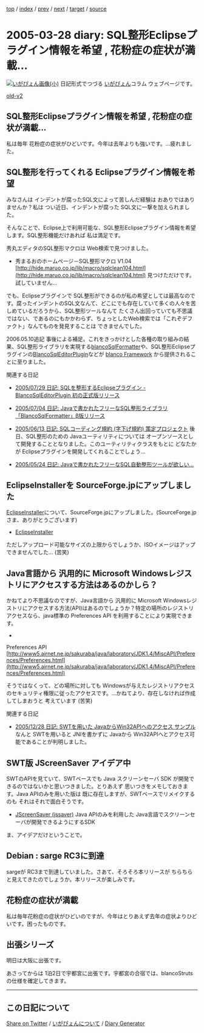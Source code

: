 [top](https://igapyon.github.io/diary/) 
 / [index](https://igapyon.github.io/diary/2005/index.html) 
 / [prev](https://igapyon.github.io/diary/2005/ig050326.html) 
 / [next](https://igapyon.github.io/diary/2005/ig050330.html) 
 / [target](https://igapyon.github.io/diary/2005/ig050328.html) 
 / [source](https://github.com/igapyon/diary/blob/gh-pages/2005/ig050328.html.src.md) 

2005-03-28 diary: SQL整形Eclipseプラグイン情報を希望 , 花粉症の症状が満載…
=====================================================================================================
[![いがぴょん画像(小)](https://igapyon.github.io/diary/images/iga200306s.jpg "いがぴょん")](https://igapyon.github.io/diary/memo/memoigapyon.html) 日記形式でつづる [いがぴょん](https://igapyon.github.io/diary/memo/memoigapyon.html)コラム ウェブページです。

[old-v2](ig050328-orig.html)

## SQL整形Eclipseプラグイン情報を希望 , 花粉症の症状が満載…

私は毎年 花粉症の症状がひどいです。今年は去年よりも強いです。…疲れました。


## SQL整形を行ってくれる Eclipseプラグイン情報を希望

みなさんは インデントが腐ったSQL文によって苦しんだ経験は おありではありませんか？私は つい近日、インデントが腐った SQL文に一撃を加えられました。

そんなことで、Eclipse上で利用可能な、SQL整形Eclipseプラグイン情報を希望します。SQL整形機能だけあれば 私は満足です。

秀丸エディタのSQL整形マクロは Web検索で見つけました。

* 秀まるおのホームページ－SQL整形マクロ V1.04
  [http://hide.maruo.co.jp/lib/macro/sqlclean104.html](http://hide.maruo.co.jp/lib/macro/sqlclean104.html)
  見つけただけです。試していません…

でも、Eclipseプラグインで SQL整形ができるのが私の希望としては最高なのです。腐ったインデントのSQL文なんて、どこにでも存在していて多くの人々を苦しめているだろうから、SQL整形ツールなんて たくさん出回っていても不思議ではない、であるのにもかかわらず、ちょっとしたWeb検索では「これぞデファクト」なんてものを発見することは できませんでした。

2006.05.10追記 事後による補足。これをきっかけとした各種の取り組みの結果、SQL整形ライブラリを実現する[blancoSqlFormatter](http://www.igapyon.jp/blanco/blancosqlformatter.html)や、SQL整形Eclipseプラグインの[BlancoSqlEditorPlugin](http://www.igapyon.jp/blanco/blancosqleditorplugin.html)などが [blanco Framework](http://www.igapyon.jp/blanco/blanco.ja.html) から提供されることに至りました。

関連する日記

* [2005/07/29 日記: SQLを整形するEclipseプラグイン - BlancoSqlEditorPlugin 初の正式版リリース](ig050729.html)
  
* [2005/07/04 日記: Javaで書かれたフリーなSQL整形ライブラリ「BlancoSqlFormatter」β版リリース](ig050704.html)
  
* [2005/06/13 日記: SQLコーディング規約 (字下げ規約) 策定プロジェクト](ig050613.html)
  後日、SQL整形のための Javaユーティリティについては オープンソースとして開発することとなりました。このユーティリティクラスをもとに どなたかが
  Eclipseプラグインを開発してくれることでしょう…
  
* [2005/05/24 日記: Javaで書かれたフリーなSQL自動整形ツールが欲しい…](ig050524.html)

## EclipseInstallerを SourceForge.jpにアップしました

[EclipseInstaller](http://www.igapyon.jp/igapyon/diary/keyword/eclipseinstaller.html)について、SourceForge.jpにアップしました。(SourceForge.jpさま、ありがとうございます)

* [EclipseInstaller](http://www.igapyon.jp/igapyon/diary/keyword/eclipseinstaller.html)

ただしアップロード可能なサイズの上限からでしょうか、ISOイメージはアップできませんでした… (苦笑)

## Java言語から 汎用的に Microsoft Windowsレジストリにアクセスする方法はあるのかしら？

かねてより不思議なのですが、Java言語から 汎用的に Microsoft Windowsレジストリにアクセスする方法(API)はあるのでしょうか？特定の場所のレジストリアクセスなら、java標準の Preferences API を利用することにより実現できます。

* 
Preferences API
  [http://www5.airnet.ne.jp/sakuraba/java/laboratory/JDK1.4/MiscAPI/Preferences/Preferences.html](http://www5.airnet.ne.jp/sakuraba/java/laboratory/JDK1.4/MiscAPI/Preferences/Preferences.html)

そうではなくって、どの場所に対しても Windowsが与えたレジストリアクセスのセキュリティ権限に従ったアクセスです。…かねてより、存在しなければ作成してしまおうと 考えています (苦笑)

関連する日記

* [2005/12/28 日記: SWTを用いた JavaからWin32APIへのアクセス サンプル](ig051228.html)
  なんと SWTを用いると JNIを書かずに Javaから Win32APIへとアクセス可能であることが判明しました。

## SWT版 JScreenSaver アイデア中

SWTのAPIを見ていて、SWTベースでも Java スクリーンセーバ SDK が開発できるのではないかと思いつきました。とりあえず 思いつきをメモしておきます。Java
APIのみを用いた版は 既に存在しますが、SWTベースでリメイクするのも それはそれで面白そうです。

* [JScreenSaver (jssaver)](../../soft/jssaver_ja.html)
  Java APIのみを利用した Java言語でスクリーンセーバが開発できるようにするSDK

ま、アイデアだけということで。

## Debian : sarge RC3に到達

sargeが RC3まで到達していました。さあて、そろそろ本リリースが ちらちらと見えてきたのでしょうか。本リリースが楽しみです。

## 花粉症の症状が満載

私は毎年花粉症の症状がひどいのですが、今年はとりあえず去年の症状よりひどいです。困ったものです。

## 出張シリーズ

明日は大阪に出張です。

あさってからは 1泊2日で宇都宮に出張です。宇都宮の合宿では、blancoStrutsの仕様を確定してきます。

----------------------------------------------------------------------------------------------------

## この日記について

[Share on Twitter](https://twitter.com/intent/tweet?hashtags=igapyon%2Cdiary%2C%E3%81%84%E3%81%8C%E3%81%B4%E3%82%87%E3%82%93&text=SQL%E6%95%B4%E5%BD%A2Eclipse%E3%83%97%E3%83%A9%E3%82%B0%E3%82%A4%E3%83%B3%E6%83%85%E5%A0%B1%E3%82%92%E5%B8%8C%E6%9C%9B+%2C+%E8%8A%B1%E7%B2%89%E7%97%87%E3%81%AE%E7%97%87%E7%8A%B6%E3%81%8C%E6%BA%80%E8%BC%89%E2%80%A6&url=https%3A%2F%2Figapyon.github.io%2Fdiary%2F2005%2Fig050328.html) / [いがぴょんについて](https://igapyon.github.io/diary/memo/memoigapyon.html) / [Diary Generator](https://github.com/igapyon/igapyonv3)
